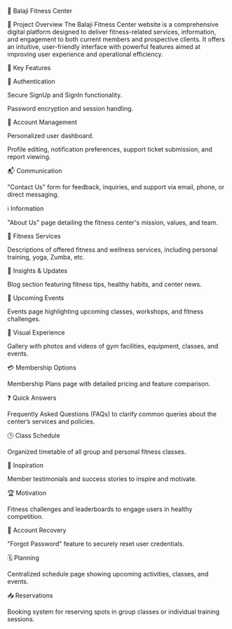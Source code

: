 💪 Balaji Fitness Center


📌 Project Overview
The Balaji Fitness Center website is a comprehensive digital platform designed to deliver fitness-related services, information, and engagement to both current members and prospective clients. It offers an intuitive, user-friendly interface with powerful features aimed at improving user experience and operational efficiency.

🚀 Key Features


🔐 Authentication

Secure SignUp and SignIn functionality.

Password encryption and session handling.

👤 Account Management

Personalized user dashboard.

Profile editing, notification preferences, support ticket submission, and report viewing.

📬 Communication

"Contact Us" form for feedback, inquiries, and support via email, phone, or direct messaging.

ℹ️ Information

"About Us" page detailing the fitness center's mission, values, and team.

💼 Fitness Services

Descriptions of offered fitness and wellness services, including personal training, yoga, Zumba, etc.

📰 Insights & Updates

Blog section featuring fitness tips, healthy habits, and center news.

📅 Upcoming Events

Events page highlighting upcoming classes, workshops, and fitness challenges.

📸 Visual Experience

Gallery with photos and videos of gym facilities, equipment, classes, and events.

💳 Membership Options

Membership Plans page with detailed pricing and feature comparison.

❓ Quick Answers

Frequently Asked Questions (FAQs) to clarify common queries about the center’s services and policies.

🕒 Class Schedule

Organized timetable of all group and personal fitness classes.

🌟 Inspiration

Member testimonials and success stories to inspire and motivate.

🏆 Motivation

Fitness challenges and leaderboards to engage users in healthy competition.

🔑 Account Recovery

"Forgot Password" feature to securely reset user credentials.

🗓️ Planning

Centralized schedule page showing upcoming activities, classes, and events.

📥 Reservations

Booking system for reserving spots in group classes or individual training sessions.
